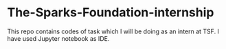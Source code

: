 # The-Sparks-Foundation-internship
This repo contains codes of task which I will be doing as an intern at TSF.
I have used Jupyter notebook as IDE.
